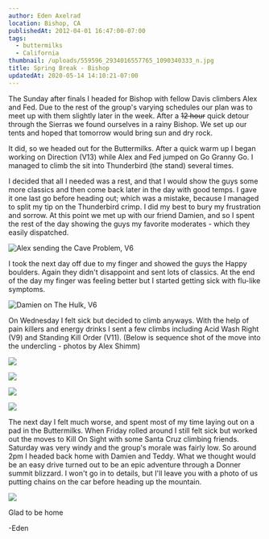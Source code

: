 ```yaml
---
author: Eden Axelrad
location: Bishop, CA
publishedAt: 2012-04-01 16:47:00-07:00
tags:
  - buttermilks
  - California
thumbnail: /uploads/559596_2934016557765_1090340333_n.jpg
title: Spring Break - Bishop
updatedAt: 2020-05-14 14:10:21-07:00
---
```


The Sunday after finals I headed for Bishop with fellow Davis climbers Alex and Fed. Due to the rest of the group's varying schedules our plan was to meet up with them slightly later in the week. After a ~~12 hour~~ quick detour through the Sierras we found ourselves in a rainy Bishop. We set up our tents and hoped that tomorrow would bring sun and dry rock.

It did, so we headed out for the Buttermilks. After a quick warm up I began working on Direction (V13) while Alex and Fed jumped on Go Granny Go. I managed to climb the sit into Thunderbird (the stand) several times.

I decided that all I needed was a rest, and that I would show the guys some more classics and then come back later in the day with good temps. I gave it one last go before heading out; which was a mistake, because I managed to split my tip on the Thunderbird crimp. I did my best to bury my frustration and sorrow. At this point we met up with our friend Damien, and so I spent the rest of the day showing the guys my favorite moderates - which they easily dispatched.

![Alex sending the Cave Problem, V6](/uploads/559596_2934016557765_1090340333_n.jpg)

I took the next day off due to my finger and showed the guys the Happy boulders. Again they didn't disappoint and sent lots of classics. At the end of the day my finger was feeling better but I started getting sick with flu-like symptoms.

![Damien on The Hulk, V6](/uploads/557753_2934035518239_1481580039_32171301_1676422052_n.jpg)

On Wednesday I felt sick but decided to climb anyways. With the help of pain killers and energy drinks I sent a few climbs including Acid Wash Right (V9) and Standing Kill Order (V11). (Below is sequence shot of the move into the undercling - photos by Alex Shimm)

![](/uploads/springbreak1.jpg)

![](/uploads/springbreak2.jpg)

![](/uploads/springbreak3.jpg)

![](/uploads/springbreak4.jpg)

The next day I felt much worse, and spent most of my time laying out on a pad in the Buttermilks. When Friday rolled around I still felt sick but worked out the moves to Kill On Sight with some Santa Cruz climbing friends. Saturday was very windy and the group's morale was fairly low. So around 2pm I headed back home with Damien and Teddy. What we thought would be an easy drive turned out to be an epic adventure through a Donner summit blizzard. I won't go in to details, but I'll leave you with a photo of us putting chains on the car before heading up the mountain.

![](/uploads/IMG_0222.JPG)

Glad to be home

-Eden
